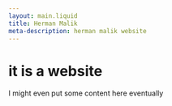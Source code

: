 ```yaml
---
layout: main.liquid
title: Herman Malik
meta-description: herman malik website
---
```


# it is a website
I might even put some content here eventually